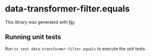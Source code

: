 # data-transformer-filter.equals

This library was generated with [Nx](https://nx.dev).

## Running unit tests

Run `nx test data-transformer-filter.equals` to execute the unit tests.
